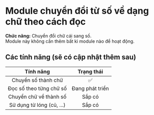 
# Module chuyển đổi từ số về dạng chữ theo cách đọc
**Chức năng:** Chuyển đổi chữ cái sang số. <br>
Module này không cần thêm bất kì module nào để hoạt động.

## Các tính năng (sẽ có cập nhật thêm sau)
|         Tính năng         |   Trạng thái    |
| :-----------------------: | :-------------: |
|    Chuyển số thành chữ    |       ✅       |
|  Đọc số theo từng chữ số  | Đang phát triển |
|  Chuyển chữ về thành số   |     Sắp có      |
| Sử dụng từ lóng (củ, ...) |     Sắp có      |
